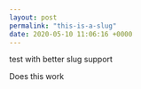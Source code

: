 ```yaml
---
layout: post
permalink: "this-is-a-slug"
date: 2020-05-10 11:06:16 +0000
---
```


test with better slug support

Does this work
